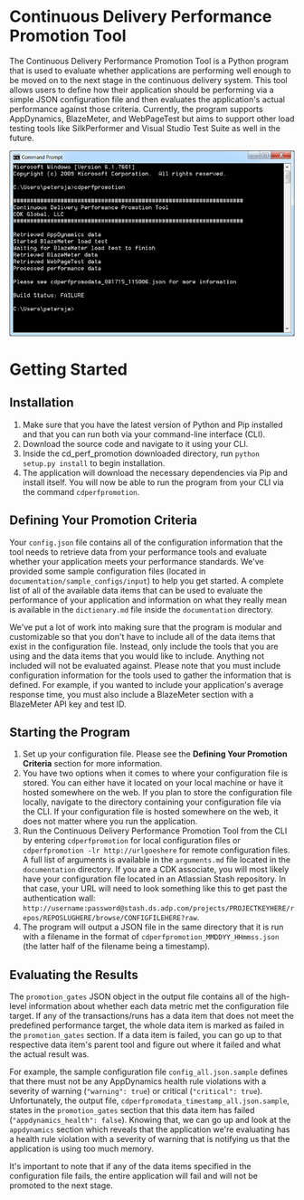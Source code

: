# Continuous Delivery Performance Promotion Tool
The Continuous Delivery Performance Promotion Tool is a Python program that is used to evaluate whether applications are performing well enough to be moved on to the next stage in the continuous delivery system. This tool allows users to define how their application should be performing via a simple JSON configuration file and then evaluates the application's actual performance against those criteria. Currently, the program supports AppDynamics, BlazeMeter, and WebPageTest but aims to support other load testing tools like SilkPerformer and Visual Studio Test Suite as well in the future.

![Running Program](documentation/screenshots/running.png)

# Getting Started

## Installation
1. Make sure that you have the latest version of Python and Pip installed and that you can run both via your command-line interface (CLI).
2. Download the source code and navigate to it using your CLI.
3. Inside the cd_perf_promotion downloaded directory, run ``python setup.py install`` to begin installation.
4. The application will download the necessary dependencies via Pip and install itself. You will now be able to run the program from your CLI via the command ``cdperfpromotion``.

## Defining Your Promotion Criteria
Your ``config.json`` file contains all of the configuration information that the tool needs to retrieve data from your performance tools and evaluate whether your application meets your performance standards. We've provided some sample configuration files (located in ``documentation/sample_configs/input``) to help you get started. A complete list of all of the available data items that can be used to evaluate the performance of your application and information on what they really mean is available in the ``dictionary.md`` file inside the ``documentation`` directory.

We've put a lot of work into making sure that the program is modular and customizable so that you don't have to include all of the data items that exist in the configuration file. Instead, only include the tools that you are using and the data items that you would like to include. Anything not included will not be evaluated against. Please note that you must include configuration information for the tools used to gather the information that is defined. For example, if you wanted to include your application's average response time, you must also include a BlazeMeter section with a BlazeMeter API key and test ID.

## Starting the Program
1. Set up your configuration file. Please see the **Defining Your Promotion Criteria** section for more information.
2. You have two options when it comes to where your configuration file is stored. You can either have it located on your local machine or have it hosted somewhere on the web. If you plan to store the configuration file locally, navigate to the directory containing your configuration file via the CLI. If your configuration file is hosted somewhere on the web, it does not matter where you run the application.
3. Run the Continuous Delivery Performance Promotion Tool from the CLI by entering ``cdperfpromotion`` for local configuration files or ``cdperfpromotion -lr http://urlgoeshere`` for remote configuration files. A full list of arguments is available in the ``arguments.md`` file located in the ``documentation`` directory. If you are a CDK associate, you will most likely have your configuration file located in an Atlassian Stash repository. In that case, your URL will need to look something like this to get past the authentication wall: ``http://username:password@stash.ds.adp.com/projects/PROJECTKEYHERE/repos/REPOSLUGHERE/browse/CONFIGFILEHERE?raw``.
4. The program will output a JSON file in the same directory that it is run with a filename in the format of ``cdperfpromotion_MMDDYY_HHmmss.json`` (the latter half of the filename being a timestamp).

## Evaluating the Results
The ``promotion_gates`` JSON object in the output file contains all of the high-level information about whether each data metric met the configuration file target. If any of the transactions/runs has a data item that does not meet the predefined performance target, the whole data item is marked as failed in the ``promotion_gates`` section. If a data item is failed, you can go up to that respective data item's parent tool and figure out where it failed and what the actual result was.

For example, the sample configuration file ``config_all.json.sample`` defines that there must not be any AppDynamics health rule violations with a severity of warning (``"warning": true``) or critical (``"critical": true``). Unfortunately, the output file, ``cdperfpromodata_timestamp_all.json.sample``, states in the ``promotion_gates`` section that this data item has failed (``"appdynamics_health": false``). Knowing that, we can go up and look at the ``appdynamics`` section which reveals that the application we're evaluating has a health rule violation with a severity of warning that is notifying us that the application is using too much memory.

It's important to note that if any of the data items specified in the configuration file fails, the entire application will fail and will not be promoted to the next stage.
